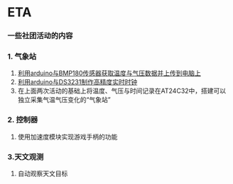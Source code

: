 # ETA
### 一些社团活动的内容
### 1. 气象站
1. [利用arduino与BMP180传感器获取温度与气压数据并上传到电脑上](https://github.com/qzane/eta/blob/master/1/README.md "点击访问")
2. [利用arduino与DS3231制作高精度实时时钟](https://github.com/qzane/eta/tree/master/_2_DS3231 "点击访问")
3. 在上面两次活动的基础上将温度、气压与时间记录在AT24C32中，搭建可以独立采集气温气压变化的“气象站”

### 2. 控制器
1. 使用加速度模块实现游戏手柄的功能

### 3.天文观测
1. 自动观察天文目标
